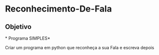 <h1>Reconhecimento-De-Fala</h1>

<h2>Objetivo</h2>
<p>* Programa SIMPLES*</p>
<p>Criar um programa em python que reconheça a sua Fala e escreva depois</p>
